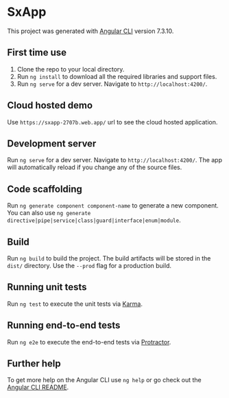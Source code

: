 # SxApp

This project was generated with [Angular CLI](https://github.com/angular/angular-cli) version 7.3.10.

## First time use

1. Clone the repo to your local directory.
2. Run `ng install` to download all the required libraries and support files.
3. Run `ng serve` for a dev server. Navigate to `http://localhost:4200/`. 

## Cloud hosted demo

Use `https://sxapp-2707b.web.app/` url to see the cloud hosted application.

## Development server

Run `ng serve` for a dev server. Navigate to `http://localhost:4200/`. The app will automatically reload if you change any of the source files.

## Code scaffolding

Run `ng generate component component-name` to generate a new component. You can also use `ng generate directive|pipe|service|class|guard|interface|enum|module`.

## Build

Run `ng build` to build the project. The build artifacts will be stored in the `dist/` directory. Use the `--prod` flag for a production build.

## Running unit tests

Run `ng test` to execute the unit tests via [Karma](https://karma-runner.github.io).

## Running end-to-end tests

Run `ng e2e` to execute the end-to-end tests via [Protractor](http://www.protractortest.org/).

## Further help

To get more help on the Angular CLI use `ng help` or go check out the [Angular CLI README](https://github.com/angular/angular-cli/blob/master/README.md).
